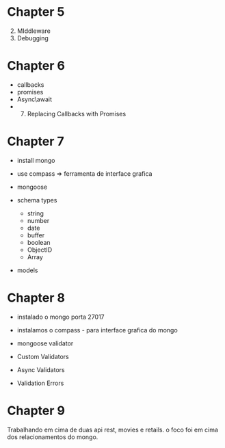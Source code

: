 


# Chapter 5 

2. MIddleware
8. Debugging




# Chapter 6

- callbacks
- promises
- Async\await
- 7. Replacing Callbacks with Promises


# Chapter 7

- install mongo
- use compass    => ferramenta de interface grafica 
- mongoose

- schema types
	- string
	- number
	- date 
	- buffer
	- boolean
	- ObjectID
	- Array

- models


# Chapter 8

- instalado o mongo porta 27017
- instalamos o compass - para interface grafica do mongo

- mongoose validator
- Custom Validators
- Async Validators
- Validation Errors



# Chapter 9

Trabalhando em cima de duas api rest, movies e retails.
o foco foi em cima dos relacionamentos do mongo.






